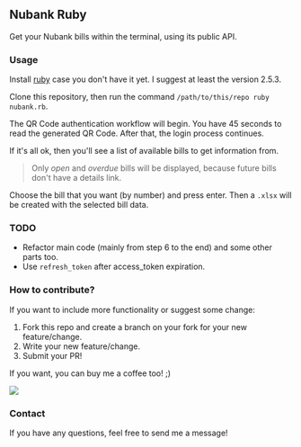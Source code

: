 ## Nubank Ruby

Get your Nubank bills within the terminal, using its public API.

### Usage

Install [ruby](https://www.ruby-lang.org/en/documentation/installation/#ruby-install) case you don't have it yet. I suggest at least the version 2.5.3.

Clone this repository, then run the command `/path/to/this/repo ruby nubank.rb`.

The QR Code authentication workflow will begin. You have 45 seconds to read the generated QR Code. 
After that, the login process continues.

If it's all ok, then you'll see a list of available bills to get information from. 
> Only _open_ and _overdue_ bills will be displayed, because future bills don't have a details link. 

Choose the bill that you want (by number) and press enter. 
Then a `.xlsx` will be created with the selected bill data.

### TODO

+ Refactor main code (mainly from step 6 to the end) and some other parts too.
+ Use `refresh_token` after access_token expiration.

### How to contribute?

If you want to include more functionality or suggest some change:

1. Fork this repo and create a branch on your fork for your new feature/change.
2. Write your new feature/change.
3. Submit your PR!

If you want, you can buy me a coffee too! ;)

[<img src="https://www.buymeacoffee.com/assets/img/custom_images/yellow_img.png">](https://www.buymeacoffee.com/danilobarion/)

### Contact

If you have any questions, feel free to send me a message!
